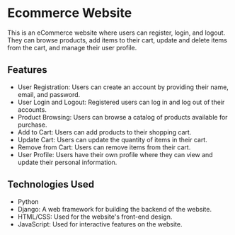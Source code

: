 # Ecommerce Website

This is an eCommerce website where users can register, login, and logout. They can browse products, add items to their cart, update and delete items from the cart, and manage their user profile.

## Features

- User Registration: Users can create an account by providing their name, email, and password.
- User Login and Logout: Registered users can log in and log out of their accounts.
- Product Browsing: Users can browse a catalog of products available for purchase.
- Add to Cart: Users can add products to their shopping cart.
- Update Cart: Users can update the quantity of items in their cart.
- Remove from Cart: Users can remove items from their cart.
- User Profile: Users have their own profile where they can view and update their personal information.

## Technologies Used

- Python
- Django: A web framework for building the backend of the website.
- HTML/CSS: Used for the website's front-end design.
- JavaScript: Used for interactive features on the website.
